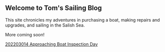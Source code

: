 ## Welcome to Tom's Sailing Blog

This site chronicles my adventures in purchasing a boat, making repairs and upgrades, and sailing in the Salish Sea.

More coming soon!

[202203014 Approaching Boat Inspection Day](https://tomsalzer.github.io/Sailing/20220314-approaching-boat-inspection-day.md)
